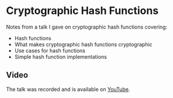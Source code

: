 # Cryptographic Hash Functions

Notes from a talk I gave on cryptographic hash functions covering:

* Hash functions
* What makes cryptographic hash functions cryptographic
* Use cases for hash functions
* Simple hash function implementations

## Video

The talk was recorded and is available on [YouTube].

[YouTube]: https://youtu.be/t12G89Bo0R0
